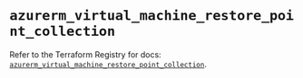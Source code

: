 # `azurerm_virtual_machine_restore_point_collection`

Refer to the Terraform Registry for docs: [`azurerm_virtual_machine_restore_point_collection`](https://registry.terraform.io/providers/hashicorp/azurerm/4.6.0/docs/resources/virtual_machine_restore_point_collection).
